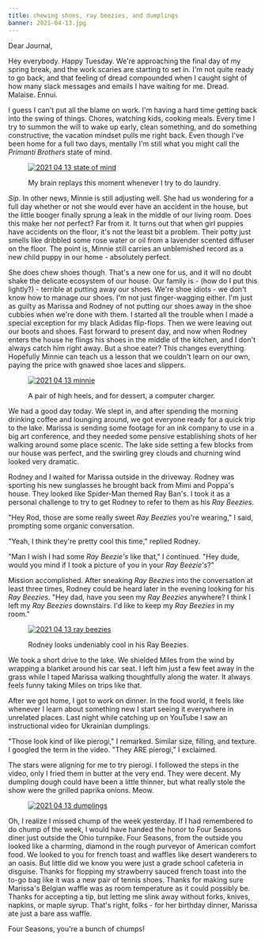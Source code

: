 ```yaml
---
title: chewing shoes, ray beezies, and dumplings
banner: 2021-04-13.jpg
---
```


Dear Journal,

Hey everybody.  Happy Tuesday.  We're approaching the final day of my
spring break, and the work scaries are starting to set in.  I'm not
quite ready to go back, and that feeling of dread compounded when I
caught sight of how many slack messages and emails I have waiting for
me.  Dread.  Malaise.  Ennui.

I guess I can't put all the blame on work.  I'm having a hard time
getting back into the swing of things.  Chores, watching kids, cooking
meals.  Every time I try to summon the will to wake up early, clean
something, and do something constructive, the vacation mindset pulls
me right back.  Even though I've been home for a full two days,
mentally I'm still what you might call the _Primanti Brothers_ state
of mind.

<figure>
<a href="/images/2021-04-13-state-of-mind.jpg">
<img alt="2021 04 13 state of mind" src="/images/2021-04-13-state-of-mind.jpg"/>
</a>
<figcaption>
<p>My brain replays this moment whenever I try to do laundry.</p>
</figcaption>
</figure>

_Sip_.  In other news, Minnie is still adjusting well.  She had us
wondering for a full day whether or not she would ever have an
accident in the house, but the little booger finally sprung a leak in
the middle of our living room.  Does this make her _not_ perfect?  Far
from it.  It turns out that when girl puppies have accidents on the
floor, it's not the least bit a problem.  Their potty just smells like
dribbled some rose water or oil from a lavender scented diffuser on
the floor.  The point is, Minnie still carries an unblemished record
as a new child puppy in our home - absolutely perfect.

She does chew shoes though.  That's a new one for us, and it will no
doubt shake the delicate ecosystem of our house.  Our family is - (how
do I put this lightly?) - terrible at putting away our shoes.  We're
shoe idiots - we don't know how to manage our shoes.  I'm not just
finger-wagging either.  I'm just as guilty as Marissa and Rodney of
not putting our shoes away in the shoe cubbies when we're done with
them.  I started all the trouble when I made a special exception for
my black Adidas flip-flops.  Then we were leaving out our boots and
shoes.  Fast forward to present day, and now when Rodney enters the
house he flings his shoes in the middle of the kitchen, and I don't
always catch him right away.  But a shoe eater?  This changes
everything.  Hopefully Minnie can teach us a lesson that we couldn't
learn on our own, paying the price with gnawed shoe laces and
slippers.

<figure>
<a href="/images/2021-04-13-minnie.jpg">
<img alt="2021 04 13 minnie" src="/images/2021-04-13-minnie.jpg"/>
</a>
<figcaption>
<p>A pair of high heels, and for dessert, a computer charger.</p>
</figcaption>
</figure>

We had a good day today.  We slept in, and after spending the morning
drinking coffee and lounging around, we got everyone ready for a quick
trip to the lake.  Marissa is sending some footage for an ink company
to use in a big art conference, and they needed some pensive
establishing shots of her walking around some place scenic.  The lake
side setting a few blocks from our house was perfect, and the swirling
grey clouds and churning wind looked very dramatic.

Rodney and I waited for Marissa outside in the driveway.  Rodney was
sporting his new sunglasses he brought back from Mimi and Poppa's
house.  They looked like Spider-Man themed Ray Ban's.  I took it as a
personal challenge to try to get Rodney to refer to them as his _Ray
Beezies_.

"Hey Rod, those are some really sweet _Ray Beezies_ you're wearing," I
said, prompting some organic conversation.

"Yeah, I think they're pretty cool this time," replied Rodney.

"Man I wish I had some _Ray Beezie's_ like that," I continued.  "Hey
dude, would you mind if I took a picture of you in your _Ray
Beezie's_?"

Mission accomplished.  After sneaking _Ray Beezies_ into the
conversation at least three times, Rodney could be heard later in the
evening looking for his _Ray Beezies_.  "Hey dad, have you seen my
_Ray Beezies_ anywhere?  I think I left my _Ray Beezies_ downstairs.
I'd like to keep my _Ray Beezies_ in my room."

<figure>
<a href="/images/2021-04-13-ray-beezies.jpg">
<img alt="2021 04 13 ray beezies" src="/images/2021-04-13-ray-beezies.jpg"/>
</a>
<figcaption>
<p>Rodney looks undeniably cool in his Ray Beezies.</p>
</figcaption>
</figure>

We took a short drive to the lake.  We shielded Miles from the wind by
wrapping a blanket around his car seat.  I left him just a few feet
away in the grass while I taped Marissa walking thoughtfully along the
water.  It always feels funny taking Miles on trips like that.

After we got home, I got to work on dinner.  In the food world, it
feels like whenever I learn about something new I start seeing it
everywhere in unrelated places.  Last night while catching up on
YouTube I saw an instructional video for Ukrainian dumplings.

"Those look kind of like pierogi," I remarked.  Similar size, filling,
and texture.  I googled the term in the video.  "They ARE pierogi," I
exclaimed.

The stars were aligning for me to try pierogi.  I followed the steps
in the video, only I fried them in butter at the very end.  They were
decent.  My dumpling dough could have been a little thinner, but what
really stole the show were the grilled paprika onions.  Meow.

<figure>
<a href="/images/2021-04-13-dumplings.jpg">
<img alt="2021 04 13 dumplings" src="/images/2021-04-13-dumplings.jpg"/>
</a>
</figure>

Oh, I realize I missed chump of the week yesterday.  If I had
remembered to do chump of the week, I would have handed the honor to
Four Seasons diner just outside the Ohio turnpike.  Four Seasons, from
the outside you looked like a charming, diamond in the rough purveyor
of American comfort food.  We looked to you for french toast and
waffles like desert wanderers to an oasis. But little did we know you
were just a grade school cafeteria in disguise.  Thanks for flopping
my strawberry sauced french toast into the to-go bag like it was a new
pair of tennis shoes.  Thanks for making sure Marissa's Belgian waffle
was as room temperature as it could possibly be.  Thanks for accepting
a tip, but letting me slink away without forks, knives, napkins, or
maple syrup.  That's right, folks - for her birthday dinner, Marissa
ate just a bare ass waffle.

Four Seasons, you're a bunch of chumps!
